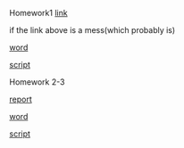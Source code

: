 Homework1
[link](files/ie360hw1.html)

if the link above is a mess(which probably is)


[word](files/hw1/ie360hw1.docx)


[script](files/ie360backup.txt)

Homework 2-3

[report](files/hw2/IE360Homework2.htm)

[word](files/hw2/IE360Homework2word.docx)

[script](files/hw2/script.R)
